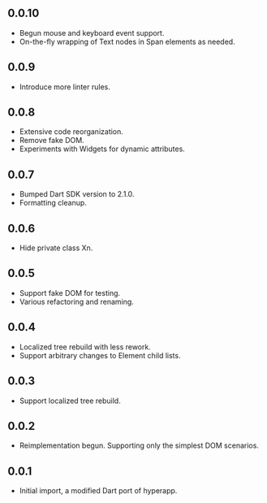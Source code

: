 ## 0.0.10
- Begun mouse and keyboard event support.
- On-the-fly wrapping of Text nodes in Span elements as needed.

## 0.0.9
- Introduce more linter rules.

## 0.0.8
- Extensive code reorganization.
- Remove fake DOM.
- Experiments with Widgets for dynamic attributes.

## 0.0.7
- Bumped Dart SDK version to 2.1.0.
- Formatting cleanup.

## 0.0.6

- Hide private class Xn.

## 0.0.5

- Support fake DOM for testing.
- Various refactoring and renaming.

## 0.0.4

- Localized tree rebuild with less rework.
- Support arbitrary changes to Element child lists.

## 0.0.3

- Support localized tree rebuild.

## 0.0.2

- Reimplementation begun. Supporting only the simplest DOM scenarios.

## 0.0.1

- Initial import, a modified Dart port of hyperapp.

